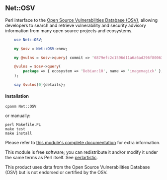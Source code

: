 ## Net::OSV

Perl interface to the [Open Source Vulnerabilities Database (OSV)](https://osv.dev/), allowing developers to search and retrieve vulnerability and security advisory information from many open source projects and ecosystems.

```perl
    use Net::OSV;

    my $osv = Net::OSV->new;

    my @vulns = $osv->query( commit => '6879efc2c1596d11a6a6ad296f80063b558d5e0f' );

    @vulns = $osv->query(
        package => { ecosystem => 'Debian:10', name => 'imagemagick' },
    );

    say $vulns[0]{details};
```


#### Installation

    cpanm Net::OSV

or manually:

    perl Makefile.PL
    make test
    make install

Please refer to [this module's complete documentation](https://metacpan.org/pod/Net::OSV)
for extra information.

This module is free software; you can redistribute it and/or modify it
under the same terms as Perl itself. See [perlartistic](http://dev.perl.org/licenses).

This product uses data from the Open Source Vulnerabilities Database (OSV) but is not endorsed or certified by the OSV.
